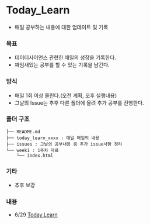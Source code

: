 # Today_Learn
- 매일 공부하는 내용에 대한 업데이트 및 기록

### 목표
- 데이터사이언스 관련한 매일의 성장을 기록한다.
- 짜임새있는 공부를 할 수 있는 기록을 남긴다.

### 방식
- 매일 1회 이상 올린다.(오전 계획, 오후 실행내용)
- 그날의 Issue는 추후 다른 폴더에 올려 추가 공부를 진행한다.

### 폴더 구조
```
├── README.md
├── today_learn_xxxx : 매일 매일의 내용
├── issues : 그날의 공부내용 중 추가 issue사항 정리
└── week1 : 1주차 자료
    └── index.html
```
### 기타
 - 추후 보강

### 내용
 - 6/29 [Today Learn](https://github.com/banya100/Today-Learn/blob/master/2020_06_29.txt)
